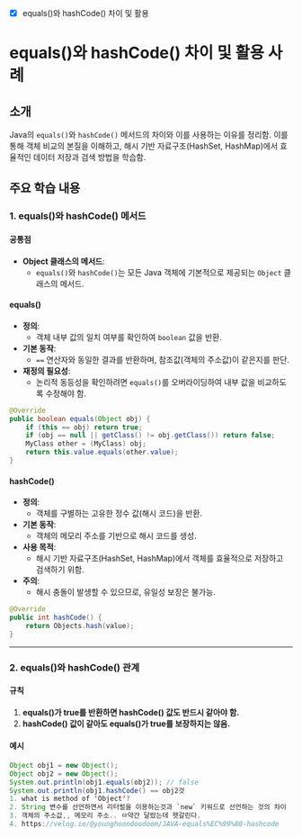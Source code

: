 - [x] equals()와 hashCode() 차이 및 활용

# equals()와 hashCode() 차이 및 활용 사례

## 소개
Java의 `equals()`와 `hashCode()` 메서드의 차이와 이를 사용하는 이유를 정리함. 이를 통해 객체 비교의 본질을 이해하고, 해시 기반 자료구조(HashSet, HashMap)에서 효율적인 데이터 저장과 검색 방법을 학습함.

## 주요 학습 내용

### 1. equals()와 hashCode() 메서드

#### 공통점
- **Object 클래스의 메서드**:
  - `equals()`와 `hashCode()`는 모든 Java 객체에 기본적으로 제공되는 `Object` 클래스의 메서드.

#### equals()
- **정의**:
  - 객체 내부 값의 일치 여부를 확인하여 `boolean` 값을 반환.
- **기본 동작**:
  - `==` 연산자와 동일한 결과를 반환하며, 참조값(객체의 주소값)이 같은지를 판단.
- **재정의 필요성**:
  - 논리적 동등성을 확인하려면 `equals()`를 오버라이딩하여 내부 값을 비교하도록 수정해야 함.

```java
@Override
public boolean equals(Object obj) {
    if (this == obj) return true;
    if (obj == null || getClass() != obj.getClass()) return false;
    MyClass other = (MyClass) obj;
    return this.value.equals(other.value);
}
```

#### hashCode()
- **정의**:
  - 객체를 구별하는 고유한 정수 값(해시 코드)을 반환.
- **기본 동작**:
  - 객체의 메모리 주소를 기반으로 해시 코드를 생성.
- **사용 목적**:
  - 해시 기반 자료구조(HashSet, HashMap)에서 객체를 효율적으로 저장하고 검색하기 위함.
- **주의**:
  - 해시 충돌이 발생할 수 있으므로, 유일성 보장은 불가능.

```java
@Override
public int hashCode() {
    return Objects.hash(value);
}
```

---

### 2. equals()와 hashCode() 관계

#### 규칙
1. **equals()가 true를 반환하면 hashCode() 값도 반드시 같아야 함.**
2. **hashCode() 값이 같아도 equals()가 true를 보장하지는 않음.**

#### 예시
```java
Object obj1 = new Object();
Object obj2 = new Object();
System.out.println(obj1.equals(obj2)); // false
System.out.println(obj1.hashCode() == obj2것
1. what is method of 'Object'?
2. String 변수를 선언하면서 리터럴을 이용하는것과 `new` 키워드로 선언하는 것의 차이
3. 객체의 주소값,, 메모리 주소.. ㅁ약간 달랐는데 헷갈린다. 
4. https://velog.io/@younghoondoodoom/JAVA-equals%EC%99%80-hashcode    > 여기 이해못하겠다..
